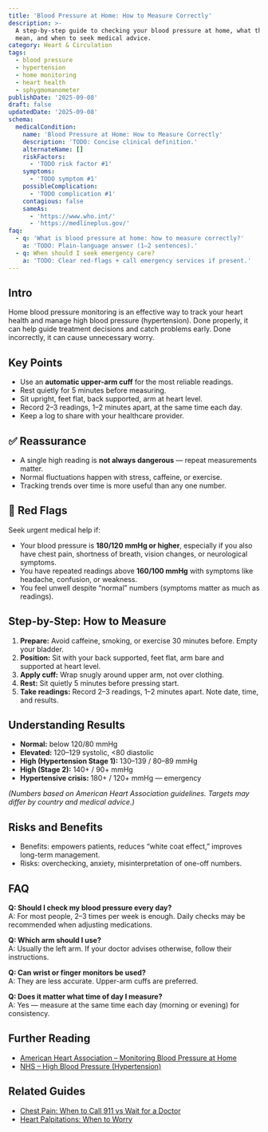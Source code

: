 ```yaml
---
title: 'Blood Pressure at Home: How to Measure Correctly'
description: >-
  A step-by-step guide to checking your blood pressure at home, what the numbers
  mean, and when to seek medical advice.
category: Heart & Circulation
tags:
  - blood pressure
  - hypertension
  - home monitoring
  - heart health
  - sphygmomanometer
publishDate: '2025-09-08'
draft: false
updatedDate: '2025-09-08'
schema:
  medicalCondition:
    name: 'Blood Pressure at Home: How to Measure Correctly'
    description: 'TODO: Concise clinical definition.'
    alternateName: []
    riskFactors:
      - 'TODO risk factor #1'
    symptoms:
      - 'TODO symptom #1'
    possibleComplication:
      - 'TODO complication #1'
    contagious: false
    sameAs:
      - 'https://www.who.int/'
      - 'https://medlineplus.gov/'
faq:
  - q: 'What is blood pressure at home: how to measure correctly?'
    a: 'TODO: Plain-language answer (1–2 sentences).'
  - q: When should I seek emergency care?
    a: 'TODO: Clear red-flags + call emergency services if present.'
---
```

## Intro
Home blood pressure monitoring is an effective way to track your heart health and manage high blood pressure (hypertension). Done properly, it can help guide treatment decisions and catch problems early. Done incorrectly, it can cause unnecessary worry.

## Key Points
- Use an **automatic upper-arm cuff** for the most reliable readings.  
- Rest quietly for 5 minutes before measuring.  
- Sit upright, feet flat, back supported, arm at heart level.  
- Record 2–3 readings, 1–2 minutes apart, at the same time each day.  
- Keep a log to share with your healthcare provider.  

## ✅ Reassurance
- A single high reading is **not always dangerous** — repeat measurements matter.  
- Normal fluctuations happen with stress, caffeine, or exercise.  
- Tracking trends over time is more useful than any one number.  

## 🚨 Red Flags
Seek urgent medical help if:  
- Your blood pressure is **180/120 mmHg or higher**, especially if you also have chest pain, shortness of breath, vision changes, or neurological symptoms.  
- You have repeated readings above **160/100 mmHg** with symptoms like headache, confusion, or weakness.  
- You feel unwell despite “normal” numbers (symptoms matter as much as readings).  

## Step-by-Step: How to Measure
1. **Prepare:** Avoid caffeine, smoking, or exercise 30 minutes before. Empty your bladder.  
2. **Position:** Sit with your back supported, feet flat, arm bare and supported at heart level.  
3. **Apply cuff:** Wrap snugly around upper arm, not over clothing.  
4. **Rest:** Sit quietly 5 minutes before pressing start.  
5. **Take readings:** Record 2–3 readings, 1–2 minutes apart. Note date, time, and results.  

## Understanding Results
- **Normal:** below 120/80 mmHg  
- **Elevated:** 120–129 systolic, <80 diastolic  
- **High (Hypertension Stage 1):** 130–139 / 80–89 mmHg  
- **High (Stage 2):** 140+ / 90+ mmHg  
- **Hypertensive crisis:** 180+ / 120+ mmHg — emergency  

*(Numbers based on American Heart Association guidelines. Targets may differ by country and medical advice.)*

## Risks and Benefits
- Benefits: empowers patients, reduces “white coat effect,” improves long-term management.  
- Risks: overchecking, anxiety, misinterpretation of one-off numbers.  

## FAQ
**Q: Should I check my blood pressure every day?**  
A: For most people, 2–3 times per week is enough. Daily checks may be recommended when adjusting medications.  

**Q: Which arm should I use?**  
A: Usually the left arm. If your doctor advises otherwise, follow their instructions.  

**Q: Can wrist or finger monitors be used?**  
A: They are less accurate. Upper-arm cuffs are preferred.  

**Q: Does it matter what time of day I measure?**  
A: Yes — measure at the same time each day (morning or evening) for consistency.  

## Further Reading
- [American Heart Association – Monitoring Blood Pressure at Home](https://www.heart.org/en/health-topics/high-blood-pressure/understanding-blood-pressure-readings/monitoring-your-blood-pressure-at-home)  
- [NHS – High Blood Pressure (Hypertension)](https://www.nhs.uk/conditions/high-blood-pressure-hypertension/)  

## Related Guides
- [Chest Pain: When to Call 911 vs Wait for a Doctor](/guides/chest-pain)  
- [Heart Palpitations: When to Worry](/guides/heart-palpitations)  
